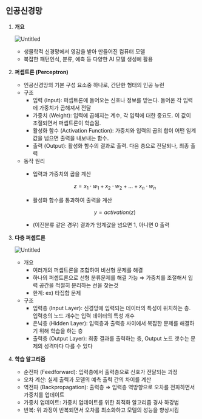 ## 인공신경망

1. **개요**
    
    ![Untitled](https://prod-files-secure.s3.us-west-2.amazonaws.com/22c8f801-99ba-493e-86d2-6046133a623d/c40c67cf-2b1e-4d20-ba31-15e3609bc5c2/Untitled.png)
    
    - 생물학적 신경망에서 영감을 받아 만들어진 컴퓨터 모델
    - 복잡한 패턴인식, 분류, 예측 등 다양한 AI 모델 생성에 활용
2. **퍼셉트론 (Perceptron)**
    - 인공신경망의 기본 구성 요소중 하나로, 간단한 형태의 인공 뉴런
    - 구조
        - 입력 (Input): 퍼셉트론에 들어오는 신호나 정보를 받는다. 들어온 각 입력에 가중치가 곱해져서 전달
        - 가중치 (Weight): 입력에 곱해지는 계수, 각 입력에 대한 중요도. 이 값이 조절되면서 퍼셉트론이 학습됨.
        - 활성화 함수 (Activation Function): 가중치와 입력의 곱의 합이 어떤 임계값을 넘으면 출력을 내보내는 함수.
        - 출력 (Output): 활성화 함수의 결과로 출력. 다음 층으로 전달되나, 최종 출력
    - 동작 원리
        - 입력과 가중치의 곱을 계산
            
            $$
            z = x_1⋅w_1 + x_2⋅w_2 + ... + x_n⋅w_n
            $$
            
        - 활성화 함수를 통과하여 출력을 계산
            
            $$
            y = activation(z)
            $$
            
        - (이진분류 같은 경우) 결과가 임계값을 넘으면 1, 아니면 0 출력
3. **다층 퍼셉트론**
    
    ![Untitled](https://prod-files-secure.s3.us-west-2.amazonaws.com/22c8f801-99ba-493e-86d2-6046133a623d/4ee39fb3-ffd2-49c1-b423-16418679b2d9/Untitled.png)
    
    - 개요
        - 여러개의 퍼셉트론을 조합하여 비선형 문제를 해결
        - 하나의 퍼셉트론으로 선형 분류문제를 해결 가능 ⇒ 가중치를 조절해서 입력 공간을 적절히 분리하는 선을 찾는것
        - 한계: ex) 타집합 문제
    - 구조
        - 입력층 (Input Layer): 신경망에 입력되는 데이터의 특성이 위치하는 층. 입력층의 노드 개수는 입력 데이터의 특성 개수
        - 은닉층 (Hidden Layer): 입력층과 출력층 사이에서 복잡한 문제를 해결하기 위해 학습을 하는 층
        - 출력층 (Output Layer): 최종 결과를 출력하는 층, Output 노드 갯수는 문제의 성격마다 다를 수 있다
4. **학습 알고리즘**
    - 순전파 (Feedforward): 입력층에서 출력층으로 신호가 전달되는 과정
    - 오차 계산: 실제 출력과 모델의 예측 출력 간의 차이를 계산
    - 역전파 (Backpropagation): 출력층 ⇒ 입력층 역방향으로 오차를 전파하면서 가중치를 업데이트
    - 가중치 업데이트: 가중치 업데이트를 위한 최적화 알고리즘 경사 하강법
    - 반복: 위 과정이 반복되면서 오차를 최소화하고 모델의 성능을 향상시킴
